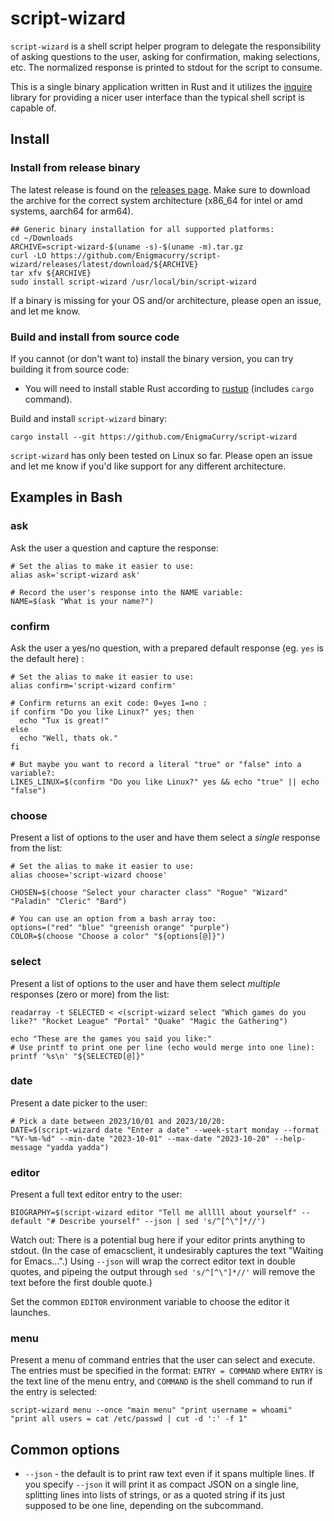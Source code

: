 # script-wizard

`script-wizard` is a shell script helper program to delegate the
responsibility of asking questions to the user, asking for
confirmation, making selections, etc. The normalized response is
printed to stdout for the script to consume.

This is a single binary application written in Rust and it utilizes
the [inquire](https://docs.rs/inquire/latest/inquire/index.html)
library for providing a nicer user interface than the typical shell
script is capable of.

## Install

### Install from release binary

The latest release is found on the [releases
page](https://github.com/EnigmaCurry/script-wizard/releases). Make
sure to download the archive for the correct system architecture
(x86_64 for intel or amd systems, aarch64 for arm64).

```
## Generic binary installation for all supported platforms:
cd ~/Downloads
ARCHIVE=script-wizard-$(uname -s)-$(uname -m).tar.gz
curl -LO https://github.com/Enigmacurry/script-wizard/releases/latest/download/${ARCHIVE}
tar xfv ${ARCHIVE}
sudo install script-wizard /usr/local/bin/script-wizard
```

If a binary is missing for your OS and/or architecture, please open an
issue, and let me know.

### Build and install from source code

If you cannot (or don't want to) install the binary version, you can
try building it from source code:

 * You will need to install stable Rust according to
[rustup](https://rustup.rs/) (includes `cargo` command).

Build and install `script-wizard` binary:

```
cargo install --git https://github.com/EnigmaCurry/script-wizard
```

`script-wizard` has only been tested on Linux so far. Please open an
issue and let me know if you'd like support for any different
architecture.

## Examples in Bash

### ask

Ask the user a question and capture the response:

```
# Set the alias to make it easier to use:
alias ask='script-wizard ask'

# Record the user's response into the NAME variable:
NAME=$(ask "What is your name?")
```

### confirm

Ask the user a yes/no question, with a prepared default response (eg.
`yes` is the default here) :

```
# Set the alias to make it easier to use:
alias confirm='script-wizard confirm'

# Confirm returns an exit code: 0=yes 1=no :
if confirm "Do you like Linux?" yes; then
  echo "Tux is great!"
else
  echo "Well, thats ok."
fi

# But maybe you want to record a literal "true" or "false" into a variable?:
LIKES_LINUX=$(confirm "Do you like Linux?" yes && echo "true" || echo "false")
```

### choose

Present a list of options to the user and have them select a *single*
response from the list:

```
# Set the alias to make it easier to use:
alias choose='script-wizard choose'

CHOSEN=$(choose "Select your character class" "Rogue" "Wizard" "Paladin" "Cleric" "Bard")

# You can use an option from a bash array too:
options=("red" "blue" "greenish orange" "purple")
COLOR=$(choose "Choose a color" "${options[@]}")
```

### select

Present a list of options to the user and have them select *multiple*
responses (zero or more) from the list:

```
readarray -t SELECTED < <(script-wizard select "Which games do you like?" "Rocket League" "Portal" "Quake" "Magic the Gathering")

echo "These are the games you said you like:"
# Use printf to print one per line (echo would merge into one line):
printf '%s\n' "${SELECTED[@]}"
```

### date

Present a date picker to the user:

```
# Pick a date between 2023/10/01 and 2023/10/20:
DATE=$(script-wizard date "Enter a date" --week-start monday --format "%Y-%m-%d" --min-date "2023-10-01" --max-date "2023-10-20" --help-message "yadda yadda")
```

### editor

Present a full text editor entry to the user:

```
BIOGRAPHY=$(script-wizard editor "Tell me alllll about yourself" --default "# Describe yourself" --json | sed 's/^[^\"]*//')
```

Watch out: There is a potential bug here if your editor prints
anything to stdout. (In the case of emacsclient, it undesirably
captures the text "Waiting for Emacs...".) Using `--json` will wrap
the correct editor text in double quotes, and pipeing the output
through `sed 's/^[^\"]*//'` will remove the text before the first
double quote.)

Set the common `EDITOR` environment variable to choose the editor it
launches.

### menu

Present a menu of command entries that the user can select and
execute. The entries must be specified in the format: `ENTRY =
COMMAND` where `ENTRY` is the text line of the menu entry, and
`COMMAND` is the shell command to run if the entry is selected:

```
script-wizard menu --once "main menu" "print username = whoami"  "print all users = cat /etc/passwd | cut -d ':' -f 1"
```

## Common options

 * `--json` - the default is to print raw text even if it spans
   multiple lines. If you specify `--json` it will print it as compact
   JSON on a single line, splitting lines into lists of strings, or as
   a quoted string if its just supposed to be one line, depending on
   the subcommand.
